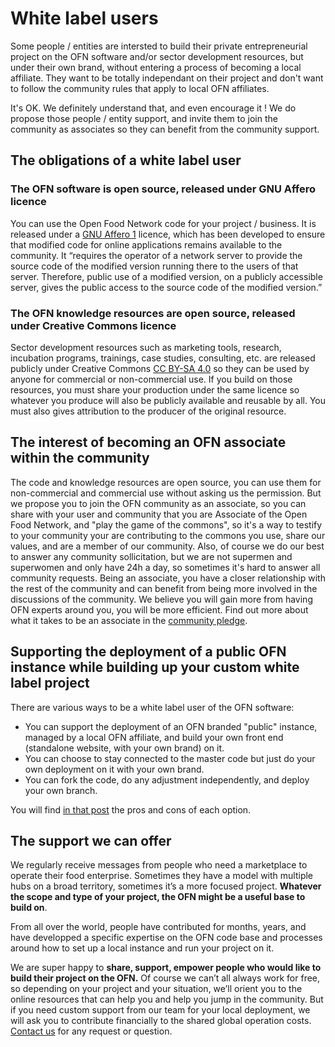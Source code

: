 # White label users

Some people / entities are intersted to build their private entrepreneurial project on the OFN software and/or sector development resources, but under their own brand, without entering a process of becoming a local affiliate. They want to be totally independant on their project and don't want to follow the community rules that apply to local OFN affiliates.

It's OK. We definitely understand that, and even encourage it ! We do propose those people / entity support, and invite them to join the community as associates so they can benefit from the community support.

## The obligations of a white label user

### **The OFN software is open source, released under GNU Affero licence**

You can use the Open Food Network code for your project / business. It is released under a [GNU Affero 1](http://www.gnu.org/licenses/agpl-3.0.html) licence, which has been developed to ensure that modified code for online applications remains available to the community. It “requires the operator of a network server to provide the source code of the modified version running there to the users of that server. Therefore, public use of a modified version, on a publicly accessible server, gives the public access to the source code of the modified version.”

### The OFN knowledge resources are open source, released under Creative Commons licence

Sector development resources such as marketing tools, research, incubation programs, trainings, case studies, consulting, etc. are released publicly under Creative Commons [CC BY-SA 4.0](https://creativecommons.org/licenses/by-sa/4.0/) so they can be used by anyone for commercial or non-commercial use. If you build on those resources, you must share your production under the same licence so whatever you produce will also be publicly available and reusable by all. You must also gives attribution to the producer of the original resource.

## The interest of becoming an OFN associate within the community

The code and knowledge resources are open source, you can use them for non-commercial and commercial use without asking us the permission. But we propose you to join the OFN community as an associate, so you can share with your user and community that you are Associate of the Open Food Network, and "play the game of the commons", so it's a way to testify to your community your are contributing to the commons you use, share our values, and are a member of our community. Also, of course we do our best to answer any community sollicitation, but we are not supermen and superwomen and only have 24h a day, so sometimes it's hard to answer all community requests. Being an associate, you have a closer relationship with the rest of the community and can benefit from being more involved in the discussions of the community. We believe you will gain more from having OFN experts around you, you will be more efficient. Find out more about what it takes to be an associate in the [community pledge](https://community.openfoodnetwork.org/t/ofn-community-pledge-v1-0-1-june-2017/948).

## Supporting the deployment of a public OFN instance while building up your custom white label project

There are various ways to be a white label user of the OFN software:

* You can support the deployment of an OFN branded "public" instance, managed by a local OFN affiliate, and build your own front end \(standalone website, with your own brand\) on it.
* You can choose to stay connected to the master code but just do your own deployment on it with your own brand.
* You can fork the code, do any adjustment independently, and deploy your own branch.

You will find [in that post](https://community.openfoodnetwork.org/t/i-want-to-use-ofn-for-my-project-should-i-set-up-a-private-instance-or-build-upon-contribute-to-the-creation-of-a-local-public-infrastructure/827) the pros and cons of each option.

## The support we can offer

We regularly receive messages from people who need a marketplace to operate their food enterprise. Sometimes they have a model with multiple hubs on a broad territory, sometimes it’s a more focused project. **Whatever the scope and type of your project, the OFN might be a useful base to build on**.

From all over the world, people have contributed for months, years, and have developped a specific expertise on the OFN code base and processes around how to set up a local instance and run your project on it.

We are super happy to **share, support, empower people who would like to build their project on the OFN.** Of course we can’t all always work for free, so depending on your project and your situation, we’ll orient you to the online resources that can help you and help you jump in the community. But if you need custom support from our team for your local deployment, we will ask you to contribute financially to the shared global operation costs. [Contact us](contact-us.md) for any request or question.

